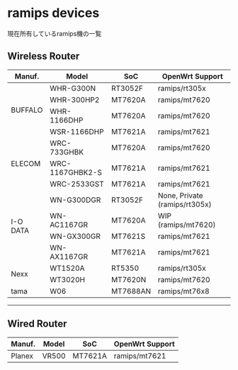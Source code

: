 # ramips devices
現在所有しているramips機の一覧

## Wireless Router

<table>
	<thead>
		<tr class="active">
			<th>Manuf.</th>
			<th>Model</th>
			<th>SoC</th>
			<th>OpenWrt Support</th>
		</tr>
	</thead>
	<tbody>
		<tr>
			<td rowspan="4">BUFFALO</td>
			<td>WHR-G300N</td>
			<td>RT3052F</td>
			<td>ramips/rt305x</td>
		</tr>
		<tr>
			<td>WHR-300HP2</td>
			<td>MT7620A</td>
			<td>ramips/mt7620</td>
		</tr>
		<tr>
			<td>WHR-1166DHP</td>
			<td>MT7620A</td>
			<td>ramips/mt7620</td>
		</tr>
		<tr>
			<td>WSR-1166DHP</td>
			<td>MT7621A</td>
			<td>ramips/mt7621</td>
		</tr>
		<tr>
			<td rowspan="3">ELECOM</td>
			<td>WRC-733GHBK</td>
			<td>MT7620A</td>
			<td>ramips/mt7620</td>
		</tr>
		<tr>
			<td>WRC-1167GHBK2-S</td>
			<td>MT7621A</td>
			<td>ramips/mt7621</td>
		</tr>
		<tr>
			<td>WRC-2533GST</td>
			<td>MT7621A</td>
			<td>ramips/mt7621</td>
		</tr>
		<tr>
			<td rowspan="4">I-O DATA</td>
			<td>WN-G300DGR</td>
			<td>RT3052F</td>
			<td>None, Private (ramips/rt305x)</td>
		</tr>
		<tr>
			<td>WN-AC1167GR</td>
			<td>MT7620A</td>
			<td>WIP (ramips/mt7620)</td>
		</tr>
		<tr>
			<td>WN-GX300GR</td>
			<td>MT7621S</td>
			<td>ramips/mt7621</td>
		</tr>
		<tr>
			<td>WN-AX1167GR</td>
			<td>MT7621A</td>
			<td>ramips/mt7621</td>
		</tr>
		<tr>
			<td rowspan="2">Nexx</td>
			<td>WT1520A</td>
			<td>RT5350</td>
			<td>ramips/rt305x</td>
		</tr>
		<tr>
			<td>WT3020H</td>
			<td>MT7620N</td>
			<td>ramips/mt7620</td>
		</tr>
		<tr>
			<td>tama</td>
			<td>W06</td>
			<td>MT7688AN</td>
			<td>ramips/mt76x8</td>
		</tr>
	</tbody>
</table>

---

## Wired Router

<table>
	<thead>
		<tr class="active">
			<th>Manuf.</th>
			<th>Model</th>
			<th>SoC</th>
			<th>OpenWrt Support</th>
		</tr>
	</thead>
	<tbody>
		<tr>
			<td>Planex</td>
			<td>VR500</td>
			<td>MT7621A</td>
			<td>ramips/mt7621</td>
		</tr>
	</tbody>
</table>
